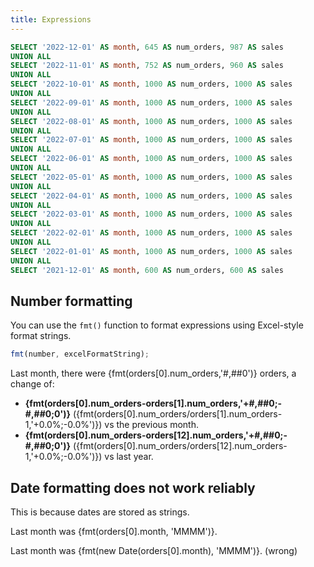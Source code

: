 ```yaml
---
title: Expressions
---
```


```sql orders
SELECT '2022-12-01' AS month, 645 AS num_orders, 987 AS sales
UNION ALL
SELECT '2022-11-01' AS month, 752 AS num_orders, 960 AS sales
UNION ALL
SELECT '2022-10-01' AS month, 1000 AS num_orders, 1000 AS sales
UNION ALL
SELECT '2022-09-01' AS month, 1000 AS num_orders, 1000 AS sales
UNION ALL
SELECT '2022-08-01' AS month, 1000 AS num_orders, 1000 AS sales
UNION ALL
SELECT '2022-07-01' AS month, 1000 AS num_orders, 1000 AS sales
UNION ALL
SELECT '2022-06-01' AS month, 1000 AS num_orders, 1000 AS sales
UNION ALL
SELECT '2022-05-01' AS month, 1000 AS num_orders, 1000 AS sales
UNION ALL
SELECT '2022-04-01' AS month, 1000 AS num_orders, 1000 AS sales
UNION ALL
SELECT '2022-03-01' AS month, 1000 AS num_orders, 1000 AS sales
UNION ALL
SELECT '2022-02-01' AS month, 1000 AS num_orders, 1000 AS sales
UNION ALL
SELECT '2022-01-01' AS month, 1000 AS num_orders, 1000 AS sales
UNION ALL
SELECT '2021-12-01' AS month, 600 AS num_orders, 600 AS sales
```

## Number formatting

You can use the `fmt()` function to format expressions using Excel-style format strings.

```javascript
fmt(number, excelFormatString);
```

Last month, there were {fmt(orders[0].num_orders,'#,##0')} orders, a change of:

- **{fmt(orders[0].num_orders-orders[1].num_orders,'+#,##0;-#,##0;0')}** ({fmt(orders[0].num_orders/orders[1].num_orders-1,'+0.0%;-0.0%')}) vs the previous month.
- **{fmt(orders[0].num_orders-orders[12].num_orders,'+#,##0;-#,##0;0')}** ({fmt(orders[0].num_orders/orders[12].num_orders-1,'+0.0%;-0.0%')}) vs last year.

## Date formatting does not work reliably

This is because dates are stored as strings.

Last month was {fmt(orders[0].month, 'MMMM')}.

Last month was {fmt(new Date(orders[0].month), 'MMMM')}. (wrong)

